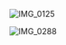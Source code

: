 ![IMG_0125](https://github.com/user-attachments/assets/368c69aa-0647-4c4b-bb0a-3b8cb06912fe)

![IMG_0288](https://github.com/user-attachments/assets/1e000dae-dec9-40a7-b617-51a6ce02a82b)

